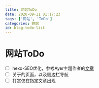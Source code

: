 ```yaml
---
title: 网站ToDo
date: 2020-09-11 01:17:23
tags: ['网站', 'ToDo']
categories: 网站
id: blog-todo-list
---
```


# 网站ToDo

- [ ] hexo-SEO优化，参考Ayer主题作者的[文章](https://shen-yu.gitee.io/2020/hexo-seo/)
- [ ] 关于的页面，以及侧边栏导航
- [ ] 打赏仅在指定文章出现
